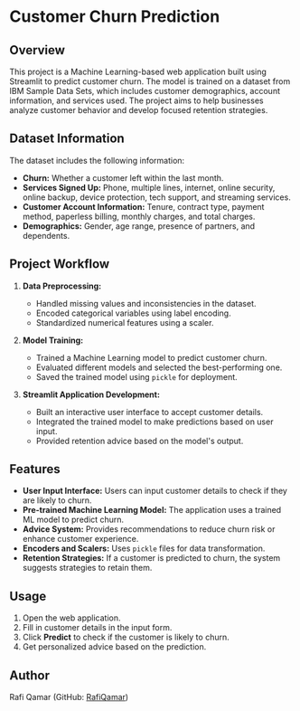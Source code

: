 # Customer Churn Prediction

## Overview
This project is a Machine Learning-based web application built using Streamlit to predict customer churn. The model is trained on a dataset from IBM Sample Data Sets, which includes customer demographics, account information, and services used. The project aims to help businesses analyze customer behavior and develop focused retention strategies.

## Dataset Information
The dataset includes the following information:
- **Churn:** Whether a customer left within the last month.
- **Services Signed Up:** Phone, multiple lines, internet, online security, online backup, device protection, tech support, and streaming services.
- **Customer Account Information:** Tenure, contract type, payment method, paperless billing, monthly charges, and total charges.
- **Demographics:** Gender, age range, presence of partners, and dependents.

## Project Workflow
1. **Data Preprocessing:**
   - Handled missing values and inconsistencies in the dataset.
   - Encoded categorical variables using label encoding.
   - Standardized numerical features using a scaler.
   
2. **Model Training:**
   - Trained a Machine Learning model to predict customer churn.
   - Evaluated different models and selected the best-performing one.
   - Saved the trained model using `pickle` for deployment.
   
3. **Streamlit Application Development:**
   - Built an interactive user interface to accept customer details.
   - Integrated the trained model to make predictions based on user input.
   - Provided retention advice based on the model's output.

## Features
- **User Input Interface:** Users can input customer details to check if they are likely to churn.
- **Pre-trained Machine Learning Model:** The application uses a trained ML model to predict churn.
- **Advice System:** Provides recommendations to reduce churn risk or enhance customer experience.
- **Encoders and Scalers:** Uses `pickle` files for data transformation.
- **Retention Strategies:** If a customer is predicted to churn, the system suggests strategies to retain them.

## Usage
1. Open the web application.
2. Fill in customer details in the input form.
3. Click **Predict** to check if the customer is likely to churn.
4. Get personalized advice based on the prediction.

## Author
Rafi Qamar (GitHub: [RafiQamar](https://github.com/RafiQamar))



